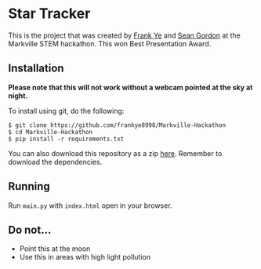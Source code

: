 # Star Tracker

This is the project that was created by [Frank Ye](https://github.com/frankye8998) and [Sean Gordon](https://github.com/VarGeneric) at the Markville STEM hackathon. This won Best Presentation Award.

## Installation

**Please note that this will not work without a webcam pointed at the sky at night.**

To install using git, do the following:

```
$ git clone https://github.com/frankye8998/Markville-Hackathon
$ cd Markville-Hackathon
$ pip install -r requirements.txt
```

You can also download this repository as a zip [here](https://github.com/frankye8998/Markville-Hackathon/archive/master.zip). Remember to download the dependencies. 

## Running

Run `main.py` with `index.html` open in your browser.

## Do not...

* Point this at the moon
* Use this in areas with high light pollution
